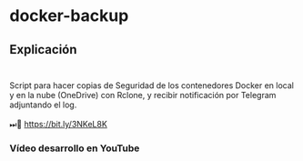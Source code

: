 # docker-backup<br>
## Explicación<br><br>
Script para hacer copias de Seguridad de los contenedores Docker en local y en la nube (OneDrive) con Rclone, y recibir notificación por Telegram adjuntando el log.<br>
<br>
⏭📼 https://bit.ly/3NKeL8K

### Vídeo desarrollo en YouTube<br>
<br>
